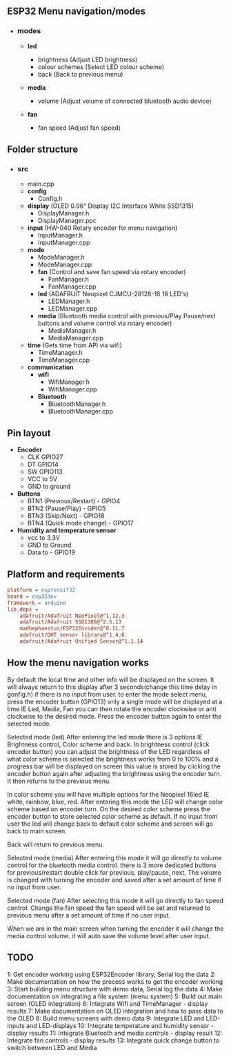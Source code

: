 ## ESP32 Menu navigation/modes

- ### modes
    - **led**
        - brightness (Adjust LED brightness)
        - colour schemes (Select LED colour scheme)
        - back (Back to previous menu)

    - **media**
        - volume (Adjust volume of connected bluetooth audio device)
    - **fan**
       - fan speed (Adjust fan speed)

## Folder structure

- ### src
    - main.cpp
    - **config**
        - Config.h
    - **display** (OLED 0.96" Display I2C Interface White SSD1315)
        - DisplayManager.h
        - DisplayManager.ppc
    - **input** (HW-040 Rotary encoder for menu navigation)
        - InputManager.h
        - InputManager.cpp
    - **mode**
        - ModeManager.h
        - ModeManager.cpp
        - **fan** (Control and save fan speed via rotary encoder)
            - FanManager.h
            - FanManager.cpp
        - **led** (ADAFRUIT Neopixel CJMCU-28128-16 16 LED's)
            - LEDManager.h
            - LEDManager.cpp
        - **media** (Bluetooth media control with previous/Play Pause/next buttons and volume control via rotary encoder)
            - MediaManager.h
            - MediaManager.cpp
    - **time** (Gets time from API via wifi)
        - TimeManager.h
        - TimeManager.cpp
    - **communication**
        - **wifi**
            - WifiManager.h
            - WifiManager.cpp
        - **Bluetooth**
            - BluetoothManager.h
            - BluetoothManager.cpp

## Pin layout
- **Encoder**
    - CLK GPIO27
    - DT GPIO14
    - SW GPIO113
    - VCC to 5V
    - GND to ground
- **Buttons**
    - BTN1 (Previous/Restart) - GPIO4
    - BTN2 (Pause/Play) - GPIO5
    - BTN3 (Skip/Next) - GPIO18
    - BTN4 (Quick mode change) - GPIO17
- **Humidity and temperature sensor**
    - vcc to 3.3V
    - GND to Ground
    - Data to - GPIO19

## Platform and requirements
```ini
platform = espressif32
board = esp32dev
framework = arduino
lib_deps = 
	adafruit/Adafruit NeoPixel@^1.12.3
	adafruit/Adafruit SSD1306@^2.5.13
	madhephaestus/ESP32Encoder@^0.11.7
	adafruit/DHT sensor library@^1.4.6
	adafruit/Adafruit Unified Sensor@^1.1.14
```

## How the menu navigation works

By default the local time and other info will be displayed on the screen. It will always return to this display after 3 seconds(change this time delay in gonfig.h) if there is no input from user.
to enter the mode select menu, press the encoder button (GPIO13) only a single mode will be displayed at a time IE Led, Media, Fan you can then rotate the encoder clockwise or anti clockwise to the desired mode. Press the encoder button again to enter the selected mode.

Selected mode (led)
After entering the led mode there is 3 options IE Brightness control, Color scheme and back. In brightness control (click encoder button) you can adjust the brightness of the LED regardless of what color scheme is selected the brightness works from 0 to 100% and a progress bar will be displayed on screen this value is stored by clicking the encoder button again after adjusting the brightness using the encoder turn. It then returns to the previous menu.

In color scheme you will have multiple options for the Neopixel 16led IE white, rainbow, blue, red.
After entering this mode the LED will change color scheme based on encoder turn. On the desired color scheme press the encoder button to store selected color scheme as default. If no input from user the led will change back to default color scheme and screen will go back to main screen.

Back will return to previous menu.

Selected mode (media)
After entering this mode it will go directly to volume control for the bluetooth media control. there is 3 more dedicated buttons for previous/restart double click for previous, play/pause, next. The volume is changed with turning the encoder and saved after a set amount of time if no input from user.

Selected mode (fan)
After selecting this mode it will go directly to fan speed control. Change the fan speed the fan speed will be set and returned to previous menu after a set amount of time if no user input.

When we are in the main screen when turning the encoder it will change the media control volume. it will auto save the volume level after user input.

## TODO
1: Get encoder working using ESP32Encoder library, Serial log the data
2: Make documentation on how the process works to get the encoder working
3: Start building menu structure with demo data, Serial log the data
4: Make documentation on integrating a file system (menu system)
5: Build out main screen (OLED integration)
6: Integrate Wifi and TimeManager - display results
7: Make documentation on OLED integration and how to pass data to the OLED
8: Build menu screens with demo data
9: Integrate LED and LED-inputs and LED-displays
10: Integrate temperature and humidity sensor - display results
11: Integrate Bluetooth and media controls - display result
12: Integrate fan controls - display results
13: Integrate quick change button to switch between LED and Media 